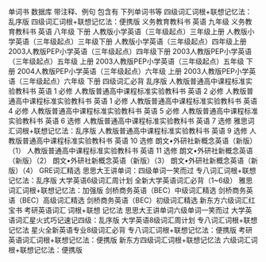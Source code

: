 单词书 数据库 带注释、例句
包含有 下列单词书等
四级词汇词根+联想记忆法：乱序版
四级词汇词根+联想记忆法：便携版
义务教育教科书 英语 九年级
义务教育教科书 英语 八年级 下册
人教版小学英语（三年级起点）三年级上册
人教版小学英语（三年级起点）三年级下册
人教版小学英语（三年级起点）四年级上册
2003人教版PEP小学英语（三年级起点）四年级下册
2003人教版PEP小学英语（三年级起点）五年级 上册
2003人教版PEP小学英语（三年级起点）五年级 下册
2004人教版PEP小学英语（三年级起点）六年级 上册
2003人教版PEP小学英语（三年级起点）六年级 下册
四级词汇必背 乱序版
人教版普通高中课程标准实验教科书 英语 1 必修
人教版普通高中课程标准实验教科书 英语 2 必修
人教版普通高中课程标准实验教科书 英语 1 必修
人教版普通高中课程标准实验教科书 英语 4 必修
人教版普通高中课程标准实验教科书 英语 5 必修
人教版普通高中课程标准实验教科书 英语 6 选修
人教版普通高中课程标准实验教科书 英语 7 选修
雅思词汇词根+联想记忆法：乱序版
人教版普通高中课程标准实验教科书 英语 9 选修
人教版普通高中课程标准实验教科书 英语 10 选修
朗文•外研社新概念英语（新版）（1）
人教版普通高中课程标准实验教科书 英语 11 选修
朗文•外研社新概念英语（新版）（2）
朗文•外研社新概念英语（新版）（3）
朗文•外研社新概念英语（新版）（4）
GRE词汇精选
思思大王讲单词：四级单词一笑而过
专八词汇词根+联想记忆法：乱序版
大学英语6级词汇周计划
全新大学英语词汇必背（1~6级）
雅思词汇词根+联想记忆法：加强版
剑桥商务英语（BEC）中级词汇精选
剑桥商务英语（BEC）高级词汇精选
剑桥商务英语（BEC）初级词汇精选
新东方六级词汇红宝书
考研英语词汇 词根+联想 记忆法
思思大王讲单词六级单词一笑而过
大学英语词汇星火式巧记速记四级：乱序版
大学英语8级词汇周计划
专八词汇词根+联想记忆法
星火全新英语专业8级词汇必背
专八词汇词根+联想记忆法：便携版
考研英语词汇词根+联想记忆法：便携版
新东方四级词汇词根+联想记忆法
六级词汇词根+联想记忆法：便携版
